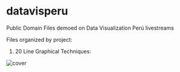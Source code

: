 # datavisperu
Public Domain Files demoed on Data Visualization Perú livestreams

Files organized by project:

1. 20 Line Graphical Techniques:

![cover](https://github.com/user-attachments/assets/ae00bb33-ca85-456f-aa62-def863560326)
